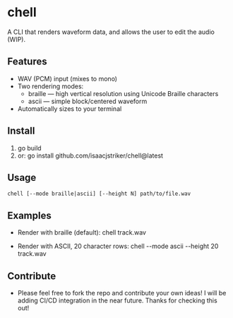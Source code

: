 # chell

A CLI that renders waveform data, and allows the user to edit the audio (WIP).

## Features
- WAV (PCM) input (mixes to mono)
- Two rendering modes:
  - braille — high vertical resolution using Unicode Braille characters
  - ascii — simple block/centered waveform
- Automatically sizes to your terminal

## Install
1. go build
2. or: go install github.com/isaacjstriker/chell@latest

## Usage
```
chell [--mode braille|ascii] [--height N] path/to/file.wav
```

## Examples
- Render with braille (default):
  chell track.wav

- Render with ASCII, 20 character rows:
  chell --mode ascii --height 20 track.wav

## Contribute
- Please feel free to fork the repo and contribute your own ideas! I will be adding CI/CD integration in the near future. Thanks for checking this out!
